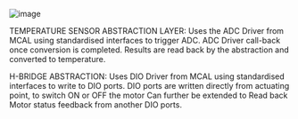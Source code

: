 
![image](https://github.com/abhasingh12/AUTOSAR/assets/153552335/978bfca1-86b5-4353-bd2d-8316a38585fd)



TEMPERATURE SENSOR ABSTRACTION LAYER: 
Uses the ADC Driver from MCAL using standardised interfaces to trigger ADC.
ADC Driver call-back once conversion is completed.
Results are read back by the abstraction and converted to temperature.

H-BRIDGE ABSTRACTION:
Uses DIO Driver from MCAL using standardised interfaces to write to DIO ports.
DIO ports are written directly from actuating point, to switch ON or OFF the motor
Can further be extended to Read back Motor status feedback from another DIO ports.
